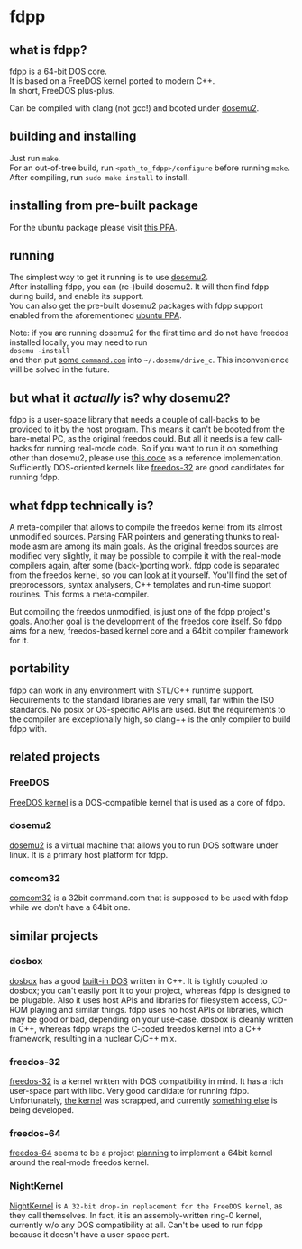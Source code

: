 # fdpp

## what is fdpp?
fdpp is a 64-bit DOS core.<br/>
It is based on a FreeDOS kernel ported to modern C++.<br/>
In short, FreeDOS plus-plus.

Can be compiled with clang (not gcc!) and booted under
[dosemu2](https://github.com/stsp/dosemu2).

## building and installing
Just run `make`.<br/>
For an out-of-tree build, run `<path_to_fdpp>/configure`
before running `make`.<br/>
After compiling, run `sudo make install` to install.

## installing from pre-built package
For the ubuntu package please visit
[this PPA](https://code.launchpad.net/~dosemu2/+archive/ubuntu/ppa).

## running
The simplest way to get it running is to use
[dosemu2](https://github.com/stsp/dosemu2).<br/>
After installing fdpp, you can (re-)build dosemu2.
It will then find fdpp during build, and enable its support.<br/>
You can also get the pre-built dosemu2 packages with
fdpp support enabled from the aforementioned
[ubuntu PPA](https://code.launchpad.net/~dosemu2/+archive/ubuntu/ppa).

Note: if you are running dosemu2 for the first time
and do not have freedos installed locally, you may
need to run<br/>
`dosemu -install`<br/>
and then put [some `command.com`](https://github.com/stsp/comcom32)
into `~/.dosemu/drive_c`. This inconvenience will be solved
in the future.

## but what it *actually* is? why dosemu2?
fdpp is a user-space library that needs a couple of
call-backs to be provided to it by the host program.
This means it can't be booted from the bare-metal PC,
as the original freedos could. But all it needs is a
few call-backs for running real-mode code. So if you
want to run it on something other than dosemu2, please
use [this code](https://github.com/stsp/dosemu2/blob/devel/src/plugin/fdpp/fdpp.c)
as a reference implementation. Sufficiently DOS-oriented
kernels like [freedos-32](http://freedos-32.sourceforge.net/)
are good candidates for running fdpp.

## what fdpp technically is?
A meta-compiler that allows to compile the freedos
kernel from its almost unmodified sources.
Parsing FAR pointers and generating thunks to real-mode
asm are among its main goals. As the original freedos
sources are modified very slightly, it may be possible
to compile it with the real-mode compilers again, after
some (back-)porting work.
fdpp code is separated from the freedos kernel, so you can
[look at it](https://github.com/stsp/fdpp/tree/master/fdpp)
yourself. You'll find the set of preprocessors, syntax
analysers, C++ templates and run-time support routines.
This forms a meta-compiler.

But compiling the freedos unmodified, is just one of the
fdpp project's goals. Another goal is the development of
the freedos core itself. So fdpp aims for a new, freedos-based
kernel core and a 64bit compiler framework for it.

## portability
fdpp can work in any environment with STL/C++ runtime support.
Requirements to the standard libraries are very small, far
within the ISO standards. No posix or OS-specific APIs are used.
But the requirements to the compiler are exceptionally high, so
clang++ is the only compiler to build fdpp with.

## related projects
### FreeDOS
[FreeDOS kernel](http://www.fdos.org/kernel/) is a
DOS-compatible kernel that is used as a core of fdpp.

### dosemu2
[dosemu2](https://github.com/stsp/dosemu2)
is a virtual machine that allows you to run DOS software under linux.
It is a primary host platform for fdpp.

### comcom32
[comcom32](https://github.com/stsp/comcom32)
is a 32bit command.com that is supposed to be used with fdpp
while we don't have a 64bit one.

## similar projects
### dosbox
[dosbox](https://www.dosbox.com/) has a good
[built-in DOS](https://sourceforge.net/p/dosbox/code-0/HEAD/tree/dosbox/trunk/src/dos/)
written in C++. It is tightly coupled to dosbox; you can't
easily port it to your project, whereas fdpp is designed to
be plugable. Also it uses host APIs and libraries for
filesystem access, CD-ROM playing and similar things. fdpp
uses no host APIs or libraries, which may be good or bad,
depending on your use-case. dosbox is cleanly written in C++,
whereas fdpp wraps the C-coded freedos kernel into a C++ framework,
resulting in a nuclear C/C++ mix.

### freedos-32
[freedos-32](http://freedos-32.sourceforge.net/) is a
kernel written with DOS compatibility in mind. It has a
rich user-space part with libc. Very good candidate for
running fdpp. Unfortunately,
[the kernel](https://sourceforge.net/p/freedos-32/code/HEAD/tree/trunk/)
was scrapped, and currently
[something else](https://github.com/salvois/kernel)
is being developed.

### freedos-64
[freedos-64](https://sourceforge.net/projects/dos64/)
seems to be a project
[planning](http://freedos.10956.n7.nabble.com/DOS-Development-Idea-td16159.html)
to implement a 64bit kernel around the real-mode
freedos kernel.

### NightKernel
[NightKernel](https://github.com/mercury0x000d/NightKernel)
is `A 32-bit drop-in replacement for the FreeDOS kernel`, as
they call themselves. In fact, it is an assembly-written
ring-0 kernel, currently w/o any DOS compatibility at all.
Can't be used to run fdpp because it doesn't have a user-space
part.
